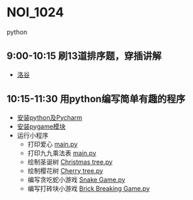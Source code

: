 # NOI_1024
python

## 9:00-10:15 刷13道排序题，穿插讲解
+ [洛谷](https://www.luogu.com.cn/training/107#problems)

## 10:15-11:30  用python编写简单有趣的程序
* [安装python及Pycharm](https://blog.csdn.net/qq_29883591/article/details/52664478)
* [安装pygame模块](https://blog.csdn.net/Ljt101222/article/details/81184738)
* 运行小程序
  * 打印爱心 [main.py](https://github.com/CarolineQY/NOI_1024/blob/main/main.py)
  * 打印九九乘法表 [main.py](https://github.com/CarolineQY/NOI_1024/blob/main/main.py)
  * 绘制圣诞树 [Christmas tree.py](https://github.com/CarolineQY/NOI_1024/blob/main/Christmas%20tree.py)
  * 绘制樱花树 [Cherry tree.py](https://github.com/CarolineQY/NOI_1024/blob/main/Cherry%20tree.py)
  * 编写贪吃蛇小游戏 [Snake Game.py](https://github.com/CarolineQY/NOI_1024/blob/main/Snake%20Game.py)
  * 编写打砖块小游戏 [Brick Breaking Game.py](https://github.com/CarolineQY/NOI_1024/blob/main/Brick%20Breaking%20Game.py)
